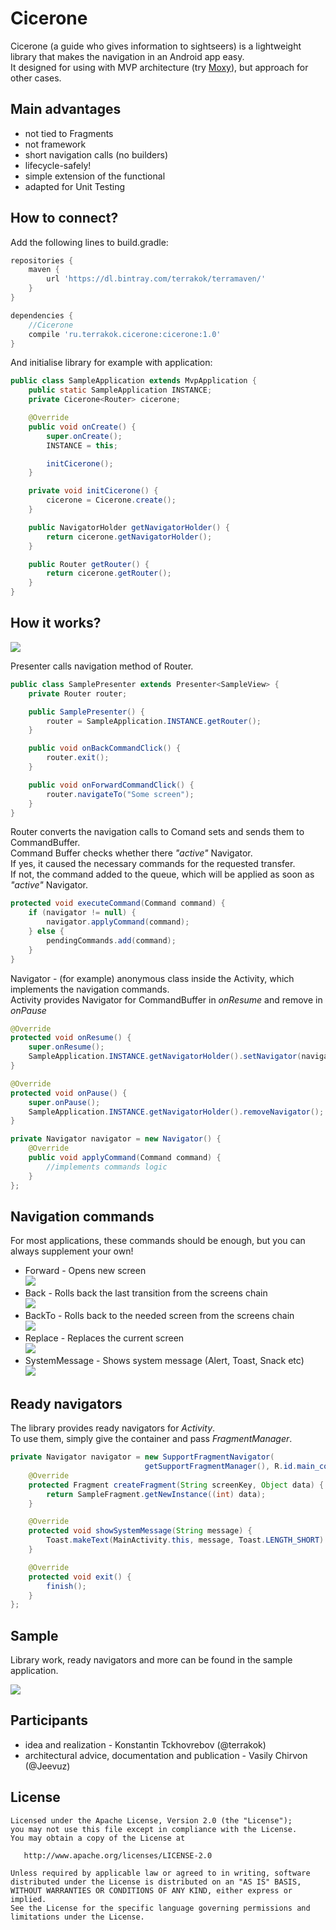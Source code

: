 # Cicerone

Cicerone (a guide who gives information to sightseers) is a lightweight library that makes the navigation in an Android app easy.  
It designed for using with MVP architecture (try [Moxy](https://github.com/Arello-Mobile/Moxy)), but approach for other cases.

## Main advantages
+ not tied to Fragments
+ not framework
+ short navigation calls (no builders)
+ lifecycle-safely!
+ simple extension of the functional
+ adapted for Unit Testing

## How to connect?
Add the following lines to build.gradle:
```groovy
repositories {
    maven {
        url 'https://dl.bintray.com/terrakok/terramaven/'
    }
}

dependencies {
    //Cicerone
    compile 'ru.terrakok.cicerone:cicerone:1.0'
}
```
And initialise library for example with application:
```java
public class SampleApplication extends MvpApplication {
    public static SampleApplication INSTANCE;
    private Cicerone<Router> cicerone;

    @Override
    public void onCreate() {
        super.onCreate();
        INSTANCE = this;

        initCicerone();
    }

    private void initCicerone() {
        cicerone = Cicerone.create();
    }

    public NavigatorHolder getNavigatorHolder() {
        return cicerone.getNavigatorHolder();
    }

    public Router getRouter() {
        return cicerone.getRouter();
    }
}
```

## How it works?
![](https://habrastorage.org/files/4df/45d/973/4df45d9733fc4ee0a2f0be933de475b1.png)

Presenter calls navigation method of Router.

```java
public class SamplePresenter extends Presenter<SampleView> {
    private Router router;

    public SamplePresenter() {
        router = SampleApplication.INSTANCE.getRouter();
    }

    public void onBackCommandClick() {
        router.exit();
    }

    public void onForwardCommandClick() {
        router.navigateTo("Some screen");
    }
}
```

Router converts the navigation calls to Comand sets and sends them to CommandBuffer.  
Command Buffer checks whether there _"active"_ Navigator.  
If yes, it caused the necessary commands for the requested transfer.  
If not, the command added to the queue, which will be applied as soon as _"active"_ Navigator.  

```java
protected void executeCommand(Command command) {
    if (navigator != null) {
        navigator.applyCommand(command);
    } else {
        pendingCommands.add(command);
    }
}
```

Navigator - (for example) anonymous class inside the Activity, which implements the navigation commands.  
Activity provides Navigator for CommandBuffer in _onResume_ and remove in _onPause_  

```java
@Override
protected void onResume() {
    super.onResume();
    SampleApplication.INSTANCE.getNavigatorHolder().setNavigator(navigator);
}

@Override
protected void onPause() {
    super.onPause();
    SampleApplication.INSTANCE.getNavigatorHolder().removeNavigator();
}

private Navigator navigator = new Navigator() {
    @Override
    public void applyCommand(Command command) {
        //implements commands logic
    }
};
```

## Navigation commands
For most applications, these commands should be enough, but you can always supplement your own!
+ Forward - Opens new screen  
![](https://habrastorage.org/files/862/77e/b20/86277eb20b574dae8307ac4f64b0f090.png)
+ Back - Rolls back the last transition from the screens chain  
![](https://habrastorage.org/files/059/b63/2d3/059b632d3a7c4515a534b9e5e881c8f0.png)
+ BackTo - Rolls back to the needed screen from the screens chain  
![](https://habrastorage.org/files/a45/4f4/c34/a454f4c340764632ad0669014ad5550d.png)
+ Replace - Replaces the current screen  
![](https://habrastorage.org/files/4ae/95c/fee/4ae95cfee4c04f038ad17d358ab08d07.png)
+ SystemMessage - Shows system message (Alert, Toast, Snack etc)  
![](https://habrastorage.org/files/6e7/1a6/4ed/6e71a64edec04079bf33faa7ab39606f.png)

## Ready navigators
The library provides ready navigators for _Activity_.  
To use them, simply give the container and pass _FragmentManager_.  
```java
private Navigator navigator = new SupportFragmentNavigator(
                              getSupportFragmentManager(), R.id.main_container) {
    @Override
    protected Fragment createFragment(String screenKey, Object data) {
        return SampleFragment.getNewInstance((int) data);
    }

    @Override
    protected void showSystemMessage(String message) {
        Toast.makeText(MainActivity.this, message, Toast.LENGTH_SHORT).show();
    }

    @Override
    protected void exit() {
        finish();
    }
};
```
## Sample
Library work, ready navigators and more can be found in the sample application.

![](https://habrastorage.org/files/16d/2ee/6e3/16d2ee6e33a0428eb4f0dcab8ce6b294.gif)

## Participants
+ idea and realization - Konstantin Tckhovrebov (@terrakok)
+ architectural advice, documentation and publication - Vasily Chirvon (@Jeevuz)

## License

    Licensed under the Apache License, Version 2.0 (the "License");
    you may not use this file except in compliance with the License.
    You may obtain a copy of the License at

       http://www.apache.org/licenses/LICENSE-2.0

    Unless required by applicable law or agreed to in writing, software
    distributed under the License is distributed on an "AS IS" BASIS,
    WITHOUT WARRANTIES OR CONDITIONS OF ANY KIND, either express or implied.
    See the License for the specific language governing permissions and
    limitations under the License.
